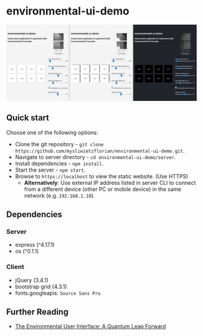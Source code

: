 # environmental-ui-demo

<p align="center">
    <img alt="demonstration overview" src="doc/img/overview-01.png">
</p>

## Quick start

Choose one of the following options:

- Clone the git repository - `git clone https://github.com/mysliwietzflorian/environmental-ui-demo.git`.
- Navigate to server directory - `cd environmental-ui-demo/server`.
- Install dependencies - `npm install`.
- Start the server - `npm start`.
- Browse to `https://localhost` to view the static website. (Use HTTPS)
    - **Alternatively**: Use external IP address listed in server CLI to connect from a different device (other PC or mobile device) in the same network (e.g. `192.168.1.10`).

## Dependencies

### Server
- express (^4.17.1)
- os (^0.1.1)

### Client
- jQuery (3.4.1)
- bootstrap grid (4.3.1)
- fonts.googleapis: `Source Sans Pro`

## Further Reading

- [The Environmental User Interface: A Quantum Leap Forward](https://bobburrough.com/public/post/environmentally_lit_interface_a_quantum_leap_forward/)
